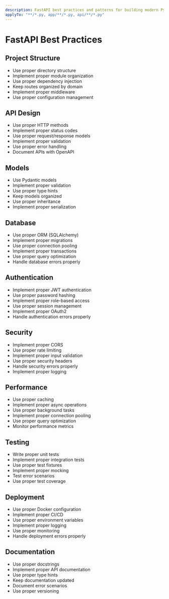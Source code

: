 ```yaml
---
description: FastAPI best practices and patterns for building modern Python web APIs
applyTo: "**/*.py, app/**/*.py, api/**/*.py"
---
```


# FastAPI Best Practices

## Project Structure
- Use proper directory structure
- Implement proper module organization
- Use proper dependency injection
- Keep routes organized by domain
- Implement proper middleware
- Use proper configuration management

## API Design
- Use proper HTTP methods
- Implement proper status codes
- Use proper request/response models
- Implement proper validation
- Use proper error handling
- Document APIs with OpenAPI

## Models
- Use Pydantic models
- Implement proper validation
- Use proper type hints
- Keep models organized
- Use proper inheritance
- Implement proper serialization

## Database
- Use proper ORM (SQLAlchemy)
- Implement proper migrations
- Use proper connection pooling
- Implement proper transactions
- Use proper query optimization
- Handle database errors properly

## Authentication
- Implement proper JWT authentication
- Use proper password hashing
- Implement proper role-based access
- Use proper session management
- Implement proper OAuth2
- Handle authentication errors properly

## Security
- Implement proper CORS
- Use proper rate limiting
- Implement proper input validation
- Use proper security headers
- Handle security errors properly
- Implement proper logging

## Performance
- Use proper caching
- Implement proper async operations
- Use proper background tasks
- Implement proper connection pooling
- Use proper query optimization
- Monitor performance metrics

## Testing
- Write proper unit tests
- Implement proper integration tests
- Use proper test fixtures
- Implement proper mocking
- Test error scenarios
- Use proper test coverage

## Deployment
- Use proper Docker configuration
- Implement proper CI/CD
- Use proper environment variables
- Implement proper logging
- Use proper monitoring
- Handle deployment errors properly

## Documentation
- Use proper docstrings
- Implement proper API documentation
- Use proper type hints
- Keep documentation updated
- Document error scenarios
- Use proper versioning 